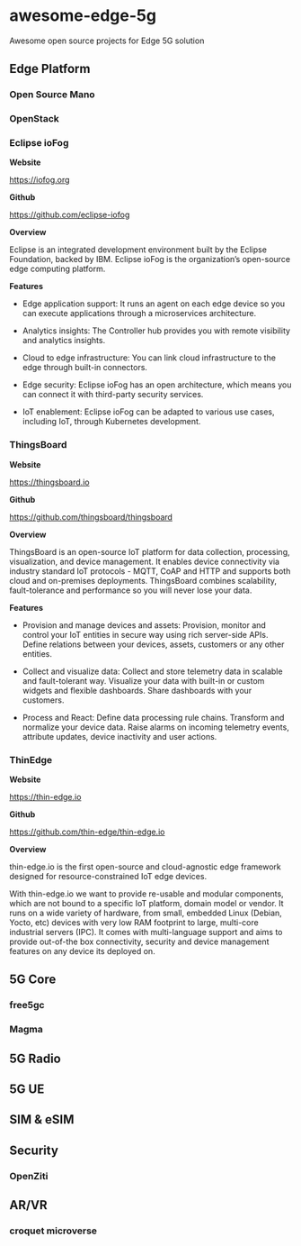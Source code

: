 # awesome-edge-5g
Awesome open source projects for Edge 5G solution

## Edge Platform

### Open Source Mano

### OpenStack

### Eclipse ioFog

**Website**

https://iofog.org

**Github**

https://github.com/eclipse-iofog

**Overview**

Eclipse is an integrated development environment built by the Eclipse Foundation, backed by IBM. Eclipse ioFog is the organization’s open-source edge computing platform. 

**Features**

 - Edge application support: It runs an agent on each edge device so you can execute applications through a microservices architecture. 

 - Analytics insights: The Controller hub provides you with remote visibility and analytics insights. 
 
 - Cloud to edge infrastructure: You can link cloud infrastructure to the edge through built-in connectors.
 
 - Edge security: Eclipse ioFog has an open architecture, which means you can connect it with third-party security services. 
 
 - IoT enablement: Eclipse ioFog can be adapted to various use cases, including IoT, through Kubernetes development. 

### ThingsBoard

**Website**

https://thingsboard.io

**Github**

https://github.com/thingsboard/thingsboard

**Overview**

ThingsBoard is an open-source IoT platform for data collection, processing, visualization, and device management. It enables device connectivity via industry standard IoT protocols - MQTT, CoAP and HTTP and supports both cloud and on-premises deployments. ThingsBoard combines scalability, fault-tolerance and performance so you will never lose your data.

**Features**

 - Provision and manage devices and assets: Provision, monitor and control your IoT entities in secure way using rich server-side APIs. Define relations between your devices, assets, customers or any other entities.
 
 - Collect and visualize data: Collect and store telemetry data in scalable and fault-tolerant way. Visualize your data with built-in or custom widgets and flexible dashboards. Share dashboards with your customers.
 
 - Process and React: Define data processing rule chains. Transform and normalize your device data. Raise alarms on incoming telemetry events, attribute updates, device inactivity and user actions.

### ThinEdge

**Website**

https://thin-edge.io

**Github**

https://github.com/thin-edge/thin-edge.io

**Overview**

thin-edge.io is the first open-source and cloud-agnostic edge framework designed for resource-constrained IoT edge devices.

With thin-edge.io we want to provide re-usable and modular components, which are not bound to a specific IoT platform, domain model or vendor. It runs on a wide variety of hardware, from small, embedded Linux (Debian, Yocto, etc) devices with very low RAM footprint to large, multi-core industrial servers (IPC). It comes with multi-language support and aims to provide out-of-the box connectivity, security and device management features on any device its deployed on. 

## 5G Core

### free5gc

### Magma

## 5G Radio

## 5G UE

## SIM & eSIM

## Security

### OpenZiti

## AR/VR

### croquet microverse

